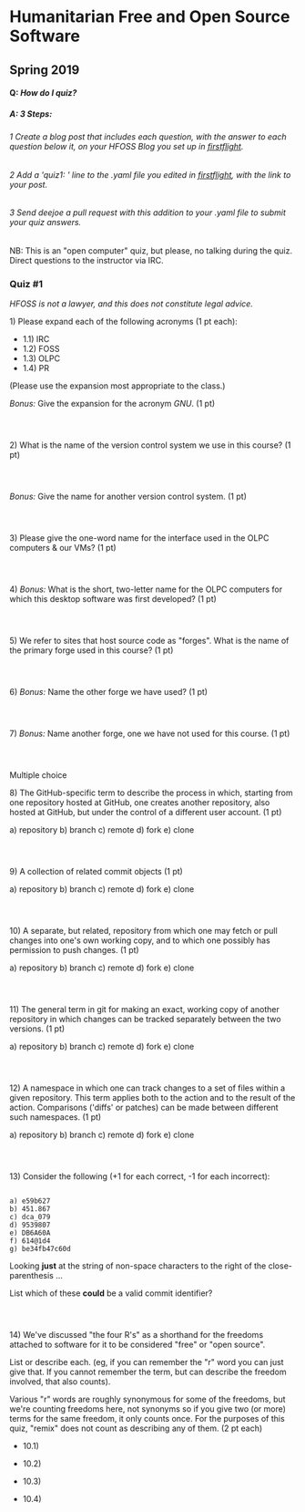 Humanitarian Free and Open Source Software
==========================================

Spring 2019
-----------

#### Q: *How do I quiz?*

##### A: *3 Steps:*


###### 1 Create a blog post that includes each question, with the answer to each question below it, on your HFOSS Blog you set up in [firstflight](firstflight).
###### 2 Add a 'quiz1: ' line to the .yaml file you edited in [firstflight](firstflight), with the link to your post.
###### 3 Send deejoe a pull request with this addition to your .yaml file to submit your quiz answers.

NB: This is an "open computer" quiz, but please, no talking during the quiz. Direct questions to the instructor via IRC.

### Quiz \#1

*HFOSS is not a lawyer, and this does not constitute legal advice.*

1\) Please expand each of the following acronyms (1 pt each):

-   1.1) IRC
-   1.2) FOSS
-   1.3) OLPC
-   1.4) PR

(Please use the expansion most appropriate to the class.)

*Bonus:* Give the expansion for the acronym *GNU*. (1 pt)

```



````

2\) What is the name of the version control system we use in this course? (1 pt)


```



````

*Bonus:* Give the name for another version control system. (1 pt)


```



````


3\) Please give the one-word name for the interface used in the OLPC computers & our VMs? (1 pt)


```



````


4\) *Bonus:* What is the short, two-letter name for the OLPC computers for which this desktop software was first developed? (1 pt)



```



````

5\) We refer to sites that host source code as "forges". What is the name of the primary forge used in this course? (1 pt)



```



````


6\) *Bonus:* Name the other forge we have used? (1 pt)


```



````



7\) *Bonus:* Name another forge, one we have not used for this course. (1 pt)



```



````



Multiple choice


8\) The GitHub-specific term to describe the process in which, starting from one repository hosted at GitHub, one creates another repository, also hosted at GitHub, but under the control of a different user account. (1 pt)

a\) repository b) branch c) remote d) fork e) clone



```



````



9\) A collection of related commit objects (1 pt)

a\) repository b) branch c) remote d) fork e) clone



```



````



10\) A separate, but related, repository from which one may fetch or pull changes into one's own working copy, and to which one possibly has permission to push changes. (1 pt)

a\) repository b) branch c) remote d) fork e) clone



```



````



11\) The general term in git for making an exact, working copy of another repository in which changes can be tracked separately between the two versions. (1 pt)

a\) repository b) branch c) remote d) fork e) clone



```



````



12\) A namespace in which one can track changes to a set of files within a given repository. 
This term applies both to the action and to the result of the action. 
Comparisons ('diffs' or patches) can be made between different such namespaces. (1 pt)

a\) repository b) branch c) remote d) fork e) clone



```



````


13\) Consider the following (+1 for each correct, -1 for each incorrect):

```

a) e59b627
b) 451.867
c) dca_079
d) 9539807
e) DB6A60A
f) 614@1d4
g) be34fb47c60d

```

Looking **just** at the string of non-space characters to the right of the close-parenthesis ...


List which of these **could** be a valid commit identifier?


```



````



14\) We've discussed "the four R's" as a shorthand for the freedoms
attached to software for it to be considered "free" or "open source".

List or describe each. (eg, if you can remember the "r" word you can
just give that. If you cannot remember the term, but can describe the
freedom involved, that also counts). 

Various "r" words are roughly synonymous for some of the freedoms, but we're 
counting freedoms here, not synonyms so if you give two (or more) terms for 
the same freedom, it only counts once. For the purposes of this quiz, 
"remix" does not count as describing any of them. (2 pt each)

-   10.1)




-   10.2)




-   10.3)




-   10.4)


